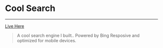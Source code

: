 # Cool Search
---
[Live Here](http://nickleach.github.io/cool-search/)

> A cool search engine I built.. Powered by Bing
> Resposive and optimized for mobile devices.

